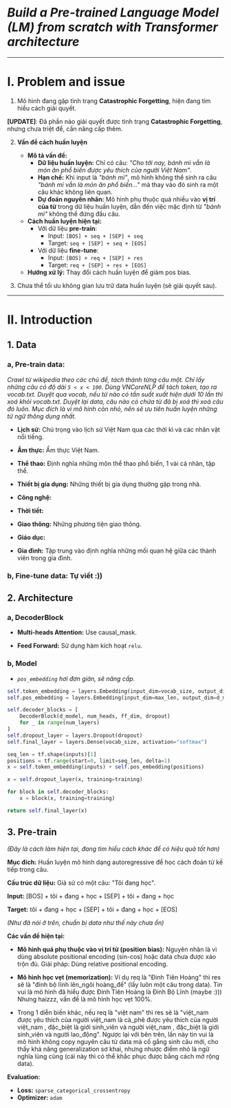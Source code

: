 # *Build a Pre-trained Language Model (LM) from scratch with Transformer architecture*

---

# I. Problem and issue

1. Mô hình đang gặp tình trạng **Catastrophic Forgetting**, hiện đang tìm hiểu cách giải quyết.

**[UPDATE]**: Đã phần nào giải quyết được tình trạng **Catastrophic Forgetting**, nhưng chưa triệt để, cần nâng cấp thêm.

2. **Vấn đề cách huấn luyện**
   - **Mô tả vấn đề:**
     - **Dữ liệu huấn luyện:** Chỉ có câu: *"Cho tới nay, bánh mì vẫn là món ăn phổ biến được yêu thích của người Việt Nam"*.
     - **Hạn chế:** Khi input là *"bánh mì"*, mô hình không thể sinh ra câu *"bánh mì vẫn là món ăn phổ biến..."* mà thay vào đó sinh ra một câu khác không liên quan.
     - **Dự đoán nguyên nhân:** Mô hình phụ thuộc quá nhiều vào **vị trí của từ** trong dữ liệu huấn luyện, dẫn đến việc mặc định từ *"bánh mì"* không thể đứng đầu câu.
   - **Cách huấn luyện hiện tại:**
     - Với dữ liệu **pre-train**:
       - Input: `[BOS] + seq + [SEP] + seq`
       - Target: `seq + [SEP] + seq + [EOS]`
     - Với dữ liệu **fine-tune**:
       - Input: `[BOS] + req + [SEP] + res`
       - Target: `req + [SEP] + res + [EOS]`
   - **Hướng xử lý:** Thay đổi cách huấn luyện để giảm pos bias.

3. Chưa thể tối ưu không gian lưu trữ data huấn luyện (sẽ giải quyết sau).

---

# II. Introduction

## 1. **Data**

### a, Pre-train data:

*Crawl từ wikipedia theo các chủ đề, tách thành từng câu một. Chỉ lấy những câu có độ dài `5 < x < 100`. Dùng VNCoreNLP để tách token, tạo ra vocab.txt. Duyệt qua vocab, nếu từ nào có tần suất xuất hiện dưới 10 lần thì xoá khỏi vocab.txt. Duyệt lại data, câu nào có chứa từ đã bị xoá thì xoá câu đó luôn. Mục đích là vì mô hình còn nhỏ, nên sẽ ưu tiên huấn luyện những từ ngữ thông dụng nhất.*

- **Lịch sử:** Chú trọng vào lịch sử Việt Nam qua các thời kì và các nhân vật nổi tiếng.

- **Ẩm thực:** Ẩm thực Việt Nam.

- **Thể thao:** Định nghĩa những môn thể thao phổ biến, 1 vài cá nhân, tập thể.

- **Thiết bị gia dụng:** Những thiết bị gia dụng thường gặp trong nhà.

- **Công nghệ:**

- **Thời tiết:**

- **Giao thông:** Những phương tiện giao thông.

- **Giáo dục:**

- **Gia đình:** Tập trung vào định nghĩa những mối quan hệ giữa các thành viên trong gia đình.

### b, Fine-tune data: Tự viết :))

## 2. **Architecture**

### a, DecoderBlock

- **Multi-heads Attention:** Use causal_mask.

- **Feed Forward:** Sử dụng hàm kích hoạt `relu`.

### b, Model

- *`pos_embedding` hơi đơn giản, sẽ nâng cấp.*

```python
self.token_embedding = layers.Embedding(input_dim=vocab_size, output_dim=d_model, mask_zero=True)
self.pos_embedding = layers.Embedding(input_dim=max_len, output_dim=d_model)

self.decoder_blocks = [
    DecoderBlock(d_model, num_heads, ff_dim, dropout)
    for _ in range(num_layers)
]
self.dropout_layer = layers.Dropout(dropout)
self.final_layer = layers.Dense(vocab_size, activation="softmax")
```

```python
seq_len = tf.shape(inputs)[1]
positions = tf.range(start=0, limit=seq_len, delta=1)
x = self.token_embedding(inputs) + self.pos_embedding(positions)

x = self.dropout_layer(x, training=training)

for block in self.decoder_blocks:
    x = block(x, training=training)

return self.final_layer(x)
```

## 3. **Pre-train** 

*(Đây là cách làm hiện tại, đang tìm hiểu cách khác để có hiệu quả tốt hơn)*

**Mục đích:** Huấn luyện mô hình dạng autoregressive để học cách đoán từ kế tiếp trong câu.

**Cấu trúc dữ liệu:** Giả sử có một câu: "Tôi đang học".

**Input:** [BOS] + tôi + đang + học + [SEP] + tôi + đang + học

**Target:** tôi + đang + học + [SEP] + tôi + đang + học + [EOS]

*(Như đã nói ở trên, chuẩn bị data như thế này chưa ổn)*

**Các vấn đề hiện tại:**

- **Mô hình quá phụ thuộc vào vị trí từ (position bias):** Nguyên nhân là vì dùng absolute positional encoding (sin-cos) hoặc data chưa được xáo trộn đủ. Giải pháp: Dùng relative positional encoding.

- **Mô hình học vẹt (memorization):** Ví dụ req là "Đinh Tiên Hoàng" thì res sẽ là "đinh bộ lĩnh lên_ngôi hoàng_đế" (lấy luôn một câu trong data). Tin vui là mô hình đã hiểu được Đinh Tiên Hoàng là Đinh Bộ Lĩnh (maybe :))) Nhưng haizzz, vấn đề là mô hình học vẹt 100%.

- Trong 1 diễn biến khác, nếu req là "việt nam" thì res sẽ là "việt_nam được yêu thích của người việt_nam là cà_phê được yêu thích của người việt_nam , đặc_biệt là giới sinh_viên và người việt_nam , đặc_biệt là giới sinh_viên và người lao_động". Ngược lại với bên trên, lần này tin vui là mô hình không copy nguyên câu từ data mà cố gắng sinh câu mới, cho thấy khả năng generalization sơ khai, nhưng nhược điểm nhỏ là ngữ nghĩa lủng củng (cái này thì có thể khắc phục được bằng cách mở rộng data). 

**Evaluation:**
- **Loss:** `sparse_categorical_crossentropy`
- **Optimizer:** `adam`
